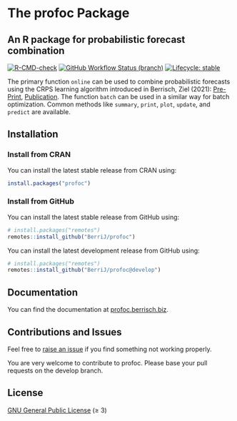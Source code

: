 
# The profoc Package

An R package for probabilistic forecast combination
------------

<!-- badges: start -->
[![R-CMD-check](https://img.shields.io/github/actions/workflow/status/berrij/profoc/R-CMD-check.yaml?branch=main&style=for-the-badge)](https://github.com/BerriJ/profoc/actions/workflows/R-CMD-check.yaml)
[![GitHub Workflow Status (branch)](https://img.shields.io/github/actions/workflow/status/berrij/profoc/pkgdown.yaml?branch=main&label=Documentation&style=for-the-badge)](https://profoc.berrisch.biz/)
[![Lifecycle: stable](https://img.shields.io/badge/Lifecycle-stable-brightgreen?style=for-the-badge)](https://lifecycle.r-lib.org/articles/stages.html#stable)
<!-- badges: end -->

The primary function `online` can be used to combine probabilistic forecasts using the CRPS learning algorithm introduced in Berrisch, Ziel (2021): [Pre-Print](https://arxiv.org/pdf/2102.00968.pdf), [Publication](https://doi.org/10.1016/j.jeconom.2021.11.008).
The function `batch` can be used in a similar way for batch optimization. Common methods like `summary`, `print`, `plot`, `update`, and `predict` are available.

Installation
------------

### Install from CRAN

You can install the latest stable release from CRAN using:

``` r
install.packages("profoc")
```

### Install from GitHub

You can install the latest stable release from GitHub using:

``` r
# install.packages("remotes")
remotes::install_github("BerriJ/profoc")
```

You can install the latest development release from GitHub using:

``` r
# install.packages("remotes")
remotes::install_github("BerriJ/profoc@develop")
```

## Documentation

You can find the documentation at [profoc.berrisch.biz](https://profoc.berrisch.biz/).

## Contributions and Issues

Feel free to [raise an issue](https://github.com/BerriJ/profoc/issues/new) if you find something not working properly.

You are very welcome to contribute to profoc. Please base your pull requests on the develop branch.

## License

[GNU General Public License](https://www.gnu.org/licenses/) (≥ 3)
